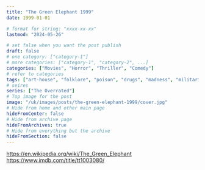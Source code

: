 ```yaml
---
title: "The Green Elephant 1999"
date: 1999-01-01

# format for string: "xxxx-xx-xx"
lastmod: "2024-05-26"

# set false when you want the post publish
draft: false
# one category: ["category-1"]
# more categories: ["category-1", "category-2", ...]
categories: ["Movies", "Horror", "Thriller", "Comedy"]
# refer to categories
tags: ["art-house", "folklore", "poison", "drugs", "madness", "militarism", "isolation"]
# seires
series: ["The Overrated"]
# Top image for the post
image: "/uk/images/posts/the-green-elephant-1999/cover.jpg"
# Hide from home and other main page
hideFromCenter: false
# Hide from archive page
hideFromArchives: true
# Hide from everything but the archive
hideFromSection: false
---
```

https://en.wikipedia.org/wiki/The_Green_Elephant
https://www.imdb.com/title/tt1003080/
<!--more-->